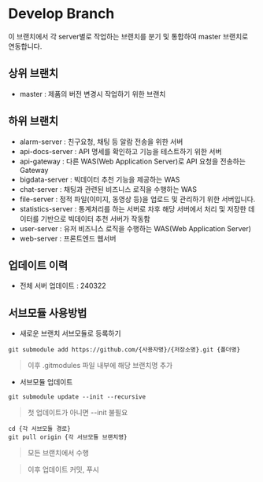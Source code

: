 # Develop Branch

이 브랜치에서 각 server별로 작업하는 브랜치를 분기 및 통합하여 master 브랜치로 연동합니다.

## 상위 브랜치

- master : 제품의 버전 변경시 작업하기 위한 브랜치

## 하위 브랜치

- alarm-server : 친구요청, 채팅 등 알람 전송을 위한 서버
- api-docs-server : API 명세를 확인하고 기능을 테스트하기 위한 서버
- api-gateway : 다른 WAS(Web Application Server)로 API 요청을 전송하는 Gateway
- bigdata-server : 빅데이터 추천 기능을 제공하는 WAS
- chat-server : 채팅과 관련된 비즈니스 로직을 수행하는 WAS
- file-server : 정적 파일(이미지, 동영상 등)을 업로드 및 관리하기 위한 서버입니다.
- statistics-server : 통계처리를 하는 서버로 차후 해당 서버에서 처리 및 저장한 데이터를 기반으로 빅데이터 추천 서버가 작동함
- user-server : 유저 비즈니스 로직을 수행하는 WAS(Web Application Server)
- web-server : 프론트엔드 웹서버

## 업데이트 이력

- 전체 서버 업데이트 : 240322

## 서브모듈 사용방법

- 새로운 브랜치 서브모듈로 등록하기

```git
git submodule add https://github.com/{사용자명}/{저장소명}.git {폴더명}
```

> 이후 .gitmodules 파일 내부에 해당 브랜치명 추가

- 서브모듈 업데이트

```git
git submodule update --init --recursive
```

> 첫 업데이트가 아니면 --init 불필요

```git
cd {각 서브모듈 경로}
git pull origin {각 서브모듈 브랜치명}
```

> 모든 브랜치에서 수행

> 이후 업데이트 커밋, 푸시
